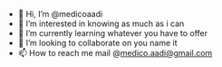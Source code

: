 - 👋 Hi, I’m @medicoaadi
- 👀 I’m interested in knowing as much as i can
- 🌱 I’m currently learning whatever you have to offer
- 💞️ I’m looking to collaborate on you name it
- 📫 How to reach me mail @medico.aadi@gmail.com

<!---
medicoaadi/medicoaadi is a ✨ special ✨ repository because its `README.md` (this file) appears on your GitHub profile.
You can click the Preview link to take a look at your changes.
--->
